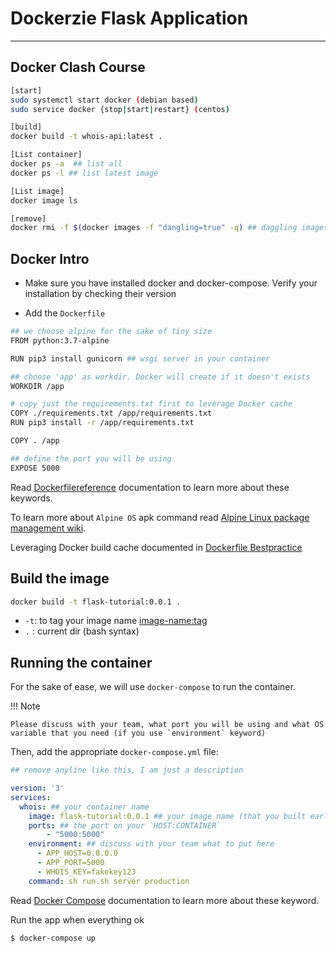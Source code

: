 # Dockerzie Flask Application

---

## Docker Clash Course

``` bash
[start]
sudo systemctl start docker (debian based)
sudo service docker {stop|start|restart} (centos)

[build]
docker build -t whois-api:latest .

[List container]
docker ps -a  ## list all
docker ps -l ## list latest image

[List image]
docker image ls

[remove]
docker rmi -f $(docker images -f "dangling=true" -q) ## daggling images
```

## Docker Intro

- Make sure you have installed docker and docker-compose. Verify your
  installation by checking their version

- Add the `Dockerfile`

``` bash
## we choose alpine for the sake of tiny size
FROM python:3.7-alpine

RUN pip3 install gunicorn ## wsgi server in your container

## choose 'app' as workdir. Docker will create if it doesn't exists
WORKDIR /app

# copy just the requirements.txt first to leverage Docker cache
COPY ./requirements.txt /app/requirements.txt
RUN pip3 install -r /app/requirements.txt

COPY . /app

## define the port you will be using
EXPOSE 5000
```

Read [Dockerfilereference](https://docs.docker.com/engine/reference/builder/#from) documentation to learn more about these keywords.

To learn more about `Alpine OS` apk command read [Alpine Linux package management wiki](https://wiki.alpinelinux.org/wiki/Alpine_Linux_package_management).

Leveraging Docker build cache documented in [Dockerfile Bestpractice](https://docs.docker.com/develop/develop-images/dockerfile_best-practices/#leverage-build-cache)

## Build the image

``` bash
docker build -t flask-tutorial:0.0.1 .
```
- `-t`: to tag your image name <image-name:tag>
- `.` : current dir (bash syntax)

## Running the container

For the sake of ease, we will use `docker-compose` to run the container.

!!! Note

    Please discuss with your team, what port you will be using and what OS
    variable that you need (if you use `environment` keyword)

Then, add the appropriate `docker-compose.yml` file:

``` yaml
## remove anyline like this, I am just a description

version: '3'
services:
  whois: ## your container name
    image: flask-tutorial:0.0.1 ## your image name (that you built earlier) with the tag
    ports: ## the port on your `HOST:CONTAINER`
        - "5000:5000"
    environment: ## discuss with your team what to put here
      - APP_HOST=0.0.0.0
      - APP_PORT=5000
      - WHOIS_KEY=fakekey123
    command: sh run.sh server production
```

Read [Docker Compose](https://docs.docker.com/compose/compose-file/#ports)
documentation to learn more about these keyword.

Run the app when everything ok

`$ docker-compose up`
